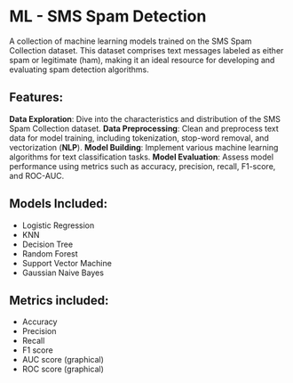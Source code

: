 # ML - SMS Spam Detection
A collection of machine learning models trained on the SMS Spam Collection dataset. This dataset comprises text messages labeled as either spam or legitimate (ham), making it an ideal resource for developing and evaluating spam detection algorithms.

## Features:
**Data Exploration**: Dive into the characteristics and distribution of the SMS Spam Collection dataset.
**Data Preprocessing**: Clean and preprocess text data for model training, including tokenization, stop-word removal, and vectorization (**NLP**).
**Model Building**: Implement various machine learning algorithms for text classification tasks.
**Model Evaluation**: Assess model performance using metrics such as accuracy, precision, recall, F1-score, and ROC-AUC.

## Models Included:
+ Logistic Regression
+ KNN
+ Decision Tree
+ Random Forest
+ Support Vector Machine
+ Gaussian Naive Bayes

## Metrics included:
+ Accuracy
+ Precision
+ Recall
+ F1 score
+ AUC score (graphical)
+ ROC score (graphical)
